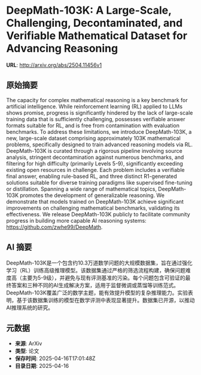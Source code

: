 # DeepMath-103K: A Large-Scale, Challenging, Decontaminated, and Verifiable Mathematical Dataset for Advancing Reasoning

**URL**: http://arxiv.org/abs/2504.11456v1

## 原始摘要

The capacity for complex mathematical reasoning is a key benchmark for
artificial intelligence. While reinforcement learning (RL) applied to LLMs
shows promise, progress is significantly hindered by the lack of large-scale
training data that is sufficiently challenging, possesses verifiable answer
formats suitable for RL, and is free from contamination with evaluation
benchmarks. To address these limitations, we introduce DeepMath-103K, a new,
large-scale dataset comprising approximately 103K mathematical problems,
specifically designed to train advanced reasoning models via RL. DeepMath-103K
is curated through a rigorous pipeline involving source analysis, stringent
decontamination against numerous benchmarks, and filtering for high difficulty
(primarily Levels 5-9), significantly exceeding existing open resources in
challenge. Each problem includes a verifiable final answer, enabling rule-based
RL, and three distinct R1-generated solutions suitable for diverse training
paradigms like supervised fine-tuning or distillation. Spanning a wide range of
mathematical topics, DeepMath-103K promotes the development of generalizable
reasoning. We demonstrate that models trained on DeepMath-103K achieve
significant improvements on challenging mathematical benchmarks, validating its
effectiveness. We release DeepMath-103K publicly to facilitate community
progress in building more capable AI reasoning systems:
https://github.com/zwhe99/DeepMath.


## AI 摘要

DeepMath-103K是一个包含约10.3万道数学问题的大规模数据集，旨在通过强化学习（RL）训练高级推理模型。该数据集通过严格的筛选流程构建，确保问题难度高（主要为5-9级），并避免与现有评测基准的污染。每个问题包含可验证的最终答案和三种不同的AI生成解决方案，适用于监督微调或蒸馏等训练范式。DeepMath-103K覆盖广泛的数学主题，能有效提升模型的复杂推理能力。实验表明，基于该数据集训练的模型在数学评测中表现显著提升。数据集已开源，以推动AI推理系统的研究。

## 元数据

- **来源**: ArXiv
- **类型**: 论文
- **保存时间**: 2025-04-16T17:01:48Z
- **目录日期**: 2025-04-16
